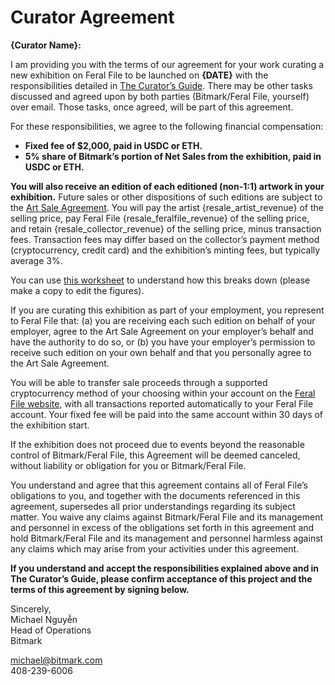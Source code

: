 # Curator Agreement

**{Curator Name}:**

I am providing you with the terms of our agreement for your work curating a new exhibition on Feral File to be launched on **{DATE}** with the responsibilities detailed in [The Curator’s Guide](https://docs.google.com/document/d/1g6F7IiDB5D3jWExJ8-HHfJdtZB5TlB-s-Zkuz5bztTI/edit?usp=sharing). There may be other tasks discussed and agreed upon by both parties (Bitmark/Feral File, yourself) over email. Those tasks, once agreed, will be part of this agreement.

For these responsibilities, we agree to the following financial compensation:

- **Fixed fee of $2,000, paid in USDC or ETH.**
- **5% share of Bitmark’s portion of Net Sales from the exhibition, paid in USDC or ETH.**

**You will also receive an edition of each editioned (non-1:1) artwork in your exhibition.** Future sales or other dispositions of such editions are subject to the [Art Sale Agreement](https://feralfile.com/docs/art-sale-agreement). You will pay the artist {resale_artist_revenue} of the selling price, pay Feral File {resale_feralfile_revenue} of the selling price, and retain {resale_collector_revenue} of the selling price, minus transaction fees. Transaction fees may differ based on the collector’s payment method (cryptocurrency, credit card) and the exhibition’s minting fees, but typically average 3%.

You can use [this worksheet](https://docs.google.com/spreadsheets/d/1BDCeAIfsxmPHcalPhoXHGnnNEOFHJUtT6tN3qyfrlc8/edit#gid=57783252) to understand how this breaks down (please make a copy to edit the figures).

If you are curating this exhibition as part of your employment, you represent to Feral File that: (a) you are receiving each such edition on behalf of your employer, agree to the Art Sale Agreement on your employer’s behalf and have the authority to do so, or (b) you have your employer’s permission to receive such edition on your own behalf and that you personally agree to the Art Sale Agreement.

You will be able to transfer sale proceeds through a supported cryptocurrency method of your choosing within your account on the [Feral File website](https://feralfile.com), with all transactions reported automatically to your Feral File account. Your fixed fee will be paid into the same account within 30 days of the exhibition start.

If the exhibition does not proceed due to events beyond the reasonable control of Bitmark/Feral File, this Agreement will be deemed canceled, without liability or obligation for you or Bitmark/Feral File.

You understand and agree that this agreement contains all of Feral File’s obligations to you, and together with the documents referenced in this agreement, supersedes all prior understandings regarding its subject matter. You waive any claims against Bitmark/Feral File and its management and personnel in excess of the obligations set forth in this agreement and hold Bitmark/Feral File and its management and personnel harmless against any claims which may arise from your activities under this agreement. 

**If you understand and accept the responsibilities explained above and in The Curator’s Guide, please confirm acceptance of this project and the terms of this agreement by signing below.**

Sincerely,
<br>Michael Nguyễn
<br>Head of Operations
<br>Bitmark

[michael@bitmark.com](mailto:michael@bitmark.com)
<br>408-239-6006
